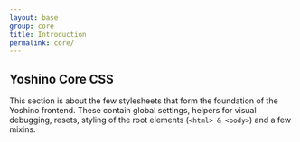 ```yaml
---
layout: base
group: core
title: Introduction
permalink: core/
---
```


## Yoshino Core CSS
This section is about the few stylesheets that form the foundation of the Yoshino frontend. These contain global settings, helpers for visual debugging, resets, styling of the root elements (`<html> & <body>`) and a few mixins.

